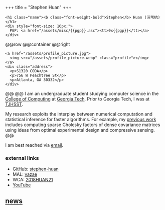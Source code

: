 +++
title = "Stephen Huan"
+++

~~~
<h1 class="name"><b class="font-weight-bold">Stephen</b> Huan (浣苇杭)</h1>
<div style="font-size: 16px;">
  PGP: <a href="/assets/misc/{{pgp}}.asc"><tt>0x{{pgp}}</tt></a>
</div>
~~~

@@row
@@container
@@right
~~~
<a href="/assets/profile_picture.jpg">
  <img src="/assets/profile_picture.webp" class="profile"></img>
</a>
<div class="address">
  <p>S1320 CODA</p>
  <p>756 W Peachtree St</p>
  <p>Atlanta, GA 30332</p>
</div>
~~~
@@
@@
I am an undergraduate student studying computer science
in the [College of Computing](https://www.cc.gatech.edu/)
at [Georgia Tech](https://www.gatech.edu/).
Prior to Georgia Tech, I was at [TJHSST](https://user.tjhsst.edu/2021shuan/).

My research exploits the interplay between numerical
computation and statistical inference for faster algorithms.
For example, my [previous work](/projects/) includes computing
sparse Cholesky factors of dense covariance matrices using
ideas from optimal experimental design and compressive sensing.
@@

I am best reached via [email](mailto:shuan@gatech.edu).

### external links

- GitHub: [stephen-huan](https://github.com/stephen-huan)
- MAL: [vazae](https://myanimelist.net/profile/vazae)
- WCA: [2018HUAN21](https://www.worldcubeassociation.org/persons/2018HUAN21)
- [YouTube](https://www.youtube.com/channel/UC3adQ7hzj_Ug2dr4KQp8V_w)

## [news](/news/)

<!-- ## selected publications -->

